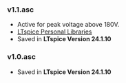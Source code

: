 ### v1.1.asc
- Active for peak voltage above 180V.
- [LTspice Personal Libraries](https://github.com/AliRezaJoodi/Electronics_Modules/tree/main/_LTspice_Library) 
- Saved in **LTspice Version 24.1.10**

### v1.0.asc
- Saved in **LTspice Version 24.1.10**






